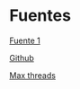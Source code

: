 # Fuentes

[Fuente 1](https://www.lipsum.com)

[Github](https://github.com/DeRuina/philosophers)

[Max threads](https://stackoverflow.com/questions/16710849/what-is-the-maximum-number-of-threads-a-process-can-have-in-windows)
